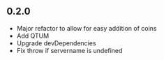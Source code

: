 
## 0.2.0

* Major refactor to allow for easy addition of coins
* Add QTUM
* Upgrade devDependencies
* Fix throw if servername is undefined